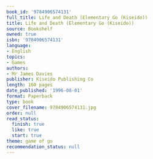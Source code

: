 ```yaml
---
book_id: '9784906574131'
full_title: Life and Death (Elementary Go (Kiseido))
title: Life and Death (Elementary Go (Kiseido))
source: Bookshelf
owned: true
isbn: '9784906574131'
language:
- English
topics:
- Games
authors:
- Mr James Davies
publisher: Kiseido Publishing Co
length: 160 pages
date_published: '1996-08-01'
format: Paperback
type: book
cover_filename: 9784906574131.jpg
order: null
read_status:
  finish: true
  like: true
  start: true
theme: game of go
recommendation_status: null
---
```


